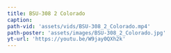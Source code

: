 ```yaml
---
title: BSU-308 2 Colorado
caption:
path-vid: 'assets/vids/BSU-308_2_Colorado.mp4'
path-poster: 'assets/images/BSU-308_2_Colorado.jpg'
yt-url: 'https://youtu.be/W9jay0QXh2k'
---
```

